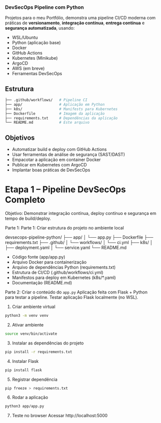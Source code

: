 ### DevSecOps Pipeline com Python 

Projetos para o meu Portfólio, demonstra uma pipeline CI/CD moderna com práticas de **versionamento**, **integração contínua**, **entrega contínua** e **segurança automatizada**, usando:

- WSL/Ubuntu
- Python (aplicação base)
- Docker
- GitHub Actions
- Kubernetes (Minikube)
- ArgoCD
- AWS (em breve)
- Ferramentas DevSecOps

## Estrutura

```bash
├── .github/workflows/   # Pipeline CI
├── app/                 # Aplicação em Python
├── k8s/                 # Manifests para Kubernetes
├── Dockerfile           # Imagem da aplicação
├── requirements.txt     # Dependências da aplicação
└── README.md            # Este arquivo
```
## Objetivos

* Automatizar build e deploy com GitHub Actions
* Usar ferramentas de análise de segurança (SAST/DAST)
* Empacotar a aplicação em container Docker
* Publicar em Kubernetes com ArgoCD
* Implantar boas práticas de DevSecOps

# Etapa 1 – Pipeline DevSecOps Completo
Objetivo: Demonstrar integração contínua, deploy contínuo e segurança em tempo de build/deploy. 

Parte 1: Parte 1: Criar estrutura do projeto no ambiente local

devsecops-pipeline-python/ 
├── app/ 
│   └── app.py 
├── Dockerfile 
├── requirements.txt 
├── .github/ 
│   └── workflows/ 
│       └── ci.yml 
├── k8s/ 
│   ├── deployment.yaml 
│   └── service.yaml 
└── README.md 

* Código fonte (app/app.py) 
* Arquivo Docker para containerização 
* Arquivo de dependências Python (requirements.txt) 
* Estrutura de CI/CD (.github/workflows/ci.yml) 
* Manifestos para deploy em Kubernetes (k8s/*.yaml) 
* Documentação (README.md) 

Parte 2: Criar o conteúdo do `app.py`
Aplicação feita com Flask + Python para testar a pipeline. Testar aplicação Flask localmente (no WSL).
1. Criar ambiente virtual	
```bash
python3 -m venv venv
```
2. Ativar ambiente	
```bash
source venv/bin/activate
```
3. Instalar as dependências do projeto
```bash
pip install -r requirements.txt
```
4. Instalar Flask	
```bash
pip install flask
```
5. Registrar dependência	
```bash
pip freeze > requirements.txt
```
6. Rodar a aplicação
```bash
python3 app/app.py
```

7. Teste no browser	Acessar http://localhost:5000


